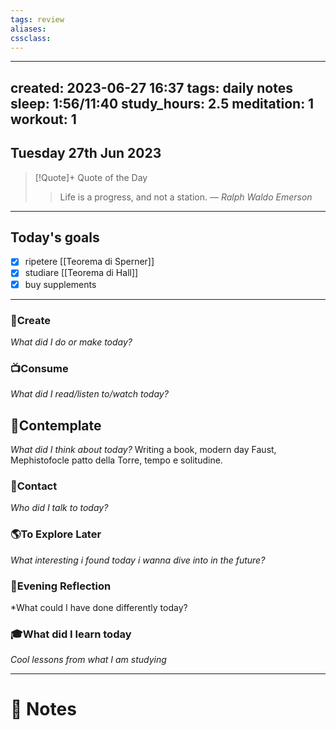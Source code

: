 ```yaml
---
tags: review
aliases:
cssclass:
---
```

 
---
created: 2023-06-27 16:37
tags: daily notes
sleep: 1:56/11:40
study_hours: 2.5
meditation: 1
workout: 1
---


## Tuesday 27th Jun 2023


> [!Quote]+ Quote of the Day  
> > Life is a progress, and not a station.
> — <cite>Ralph Waldo Emerson</cite>

--- 
## Today's goals

- [x] ripetere [[Teorema di Sperner]]
- [x] studiare [[Teorema di Hall]]
- [x] buy supplements

---

### 🎨Create
*What did I do or make today?*

  
### 📺Consume
*What did I read/listen to/watch today?*

  
## 💭Contemplate
*What did I think about today?*
Writing a book, modern day Faust, Mephistofocle patto della Torre, tempo e solitudine.  

### 👬Contact
*Who did I talk to today?*

  
### 🌎To Explore Later
*What interesting i found today i wanna dive into in the future?*


### 🌃Evening Reflection
*What could I have done differently today?


### 🎓What did I learn today
*Cool lessons from what I am studying*

---
# 📝 Notes


